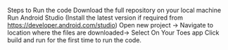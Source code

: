 Steps to Run the code
Download the full repository on your local machine
Run Android Studio (Install the latest version if required from https://developer.android.com/studio)
Open new project -> Navigate to location where the files are downloaded-> Select On Your Toes app
Click build and run for the first time to run the code.
